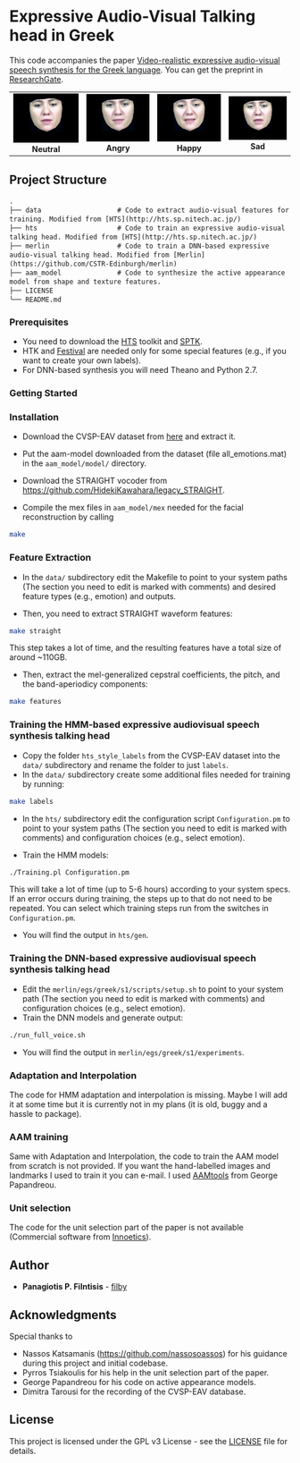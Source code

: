 # Expressive Audio-Visual Talking head in Greek

This code accompanies the paper [Video-realistic expressive audio-visual speech synthesis for the Greek language](https://www.sciencedirect.com/science/article/pii/S0167639317300419). You can get the preprint in [ResearchGate](https://www.researchgate.net/publication/319415357_Video-realistic_expressive_audio-visual_speech_synthesis_for_the_Greek_language).

| | | | |
|:-------------------------:|:-------------------------:|:-------------------------:|:-------------------------:|
|<img width="200" src="images/neutral.gif"> <br/> <b>Neutral</b> |  <img width="200" src="images/angry.gif"> <br/> <b>Angry</b> |<img width="200" src="images/happy.gif"> <br/> <b>Happy</b> |  <img width="200" src="images/sad.gif"> <br/> <b>Sad</b>|

## Project Structure

    .
    ├── data                   # Code to extract audio-visual features for training. Modified from [HTS](http://hts.sp.nitech.ac.jp/)
    ├── hts                    # Code to train an expressive audio-visual talking head. Modified from [HTS](http://hts.sp.nitech.ac.jp/)
    ├── merlin                 # Code to train a DNN-based expressive audio-visual talking head. Modified from [Merlin](https://github.com/CSTR-Edinburgh/merlin)
    ├── aam_model              # Code to synthesize the active appearance model from shape and texture features. 
    ├── LICENSE
    └── README.md


### Prerequisites

* You need to download the [HTS](http://hts.sp.nitech.ac.jp/) toolkit and [SPTK](http://sp-tk.sourceforge.net/).
* HTK and [Festival](http://www.cstr.ed.ac.uk/projects/festival/) are needed only for some special features (e.g., if you want to create your own labels).
* For DNN-based synthesis you will need Theano and Python 2.7.

### Getting Started

### Installation

* Download the CVSP-EAV dataset from [here](https://pithos.okeanos.grnet.gr/public/gUB3DOoM7qvLGahk4i7pw1) and extract it. 

* Put the aam-model downloaded from the dataset (file all_emotions.mat) in the `aam_model/model/` directory.

* Download the STRAIGHT vocoder from https://github.com/HidekiKawahara/legacy_STRAIGHT.

* Compile the mex files in `aam_model/mex` needed for the facial reconstruction by calling 

```bash
make
``` 


### Feature Extraction

* In the `data/` subdirectory edit the Makefile to point to your system paths (The section you need to edit is marked with comments) and desired feature types (e.g., emotion) and outputs.

* Then, you need to extract STRAIGHT waveform features:
```bash
make straight
```

This step takes a lot of time, and the resulting features have a total size of around \~110GB.

* Then, extract the mel-generalized cepstral coefficients, the pitch, and the band-aperiodicy components:

```bash
make features
```


### Training the HMM-based expressive audiovisual speech synthesis talking head
* Copy the folder `hts_style_labels` from the CVSP-EAV dataset into the `data/` subdirectory and rename the folder to just `labels`.
* In the `data/` subdirectory create some additional files needed for training by running:

```bash
make labels
```

* In the `hts/` subdirectory edit the configuration script `Configuration.pm` to point to your system paths (The section you need to edit is marked with comments) and configuration choices (e.g., select emotion).

* Train the HMM models:

```bash
./Training.pl Configuration.pm
```
This will take a lot of time (up to 5-6 hours) according to your system specs. If an error occurs during training, the steps up to that do not need to be repeated. You can select which training steps run from the switches in `Configuration.pm`.

* You will find the output in `hts/gen`.

### Training the DNN-based expressive audiovisual speech synthesis talking head
* Edit the `merlin/egs/greek/s1/scripts/setup.sh` to point to your system path (The section you need to edit is marked with comments) and configuration choices (e.g., select emotion).
* Train the DNN models and generate output:

```bash
./run_full_voice.sh
```

* You will find the output in `merlin/egs/greek/s1/experiments`.

### Adaptation and Interpolation
The code for HMM adaptation and interpolation is missing. Maybe I will add it at some time but it is currently not in my plans (it is old, buggy and a hassle to package).

### AAM training
Same with Adaptation and Interpolation, the code to train the AAM model from scratch is not provided. If you want the hand-labelled images and landmarks I used to train it you can e-mail. I used [AAMtools](http://cvsp.cs.ntua.gr/software/AAMtools/) from George Papandreou.

### Unit selection
The code for the unit selection part of the paper is not available (Commercial software from [Innoetics](https://www.innoetics.com/)).

## Author

* **Panagiotis P. Filntisis** - [filby](https://github.com/filby89)

## Acknowledgments
Special thanks to
* Nassos Katsamanis (https://github.com/nassosoassos) for his guidance during this project and initial codebase.
* Pyrros Tsiakoulis for his help in the unit selection part of the paper.
* George Papandreou for his code on active appearance models.
* Dimitra Tarousi for the recording of the CVSP-EAV database.

## License

This project is licensed under the GPL v3 License - see the [LICENSE](LICENSE) file for details.


